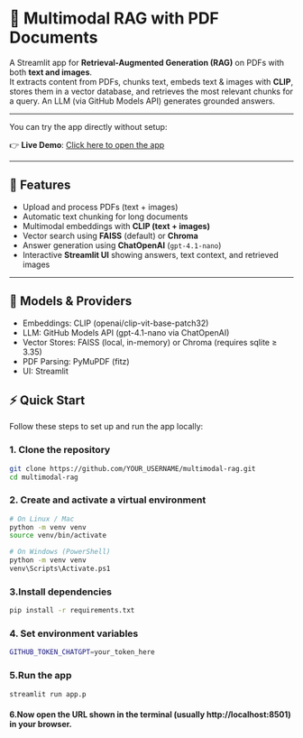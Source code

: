 # 📄 Multimodal RAG with PDF Documents

A Streamlit app for **Retrieval-Augmented Generation (RAG)** on PDFs with both **text and images**.  
It extracts content from PDFs, chunks text, embeds text & images with **CLIP**, stores them in a vector database, and retrieves the most relevant chunks for a query. An LLM (via GitHub Models API) generates grounded answers.

---
You can try the app directly without setup:

👉 **Live Demo**: [Click here to open the app](https://multimodel-rag.streamlit.app/)

---

## 🚀 Features
- Upload and process PDFs (text + images)  
- Automatic text chunking for long documents  
- Multimodal embeddings with **CLIP (text + images)**  
- Vector search using **FAISS** (default) or **Chroma**  
- Answer generation using **ChatOpenAI** (`gpt-4.1-nano`)  
- Interactive **Streamlit UI** showing answers, text context, and retrieved images  

---
## 🤖 Models & Providers

- Embeddings: CLIP (openai/clip-vit-base-patch32)
- LLM: GitHub Models API (gpt-4.1-nano via ChatOpenAI)
- Vector Stores: FAISS (local, in-memory) or Chroma (requires sqlite ≥ 3.35)
- PDF Parsing: PyMuPDF (fitz)
- UI: Streamlit

## ⚡ Quick Start

Follow these steps to set up and run the app locally:

### 1. Clone the repository
```bash
git clone https://github.com/YOUR_USERNAME/multimodal-rag.git
cd multimodal-rag
```
### 2. Create and activate a virtual environment
```bash
# On Linux / Mac
python -m venv venv
source venv/bin/activate
```
```bash
# On Windows (PowerShell)
python -m venv venv
venv\Scripts\Activate.ps1
```

### 3.Install dependencies
```bash
pip install -r requirements.txt
```
### 4. Set environment variables
```bash
GITHUB_TOKEN_CHATGPT=your_token_here
```
### 5.Run the app
```bash
streamlit run app.p
```
#### 6.Now open the URL shown in the terminal (usually http://localhost:8501) in your browser.
